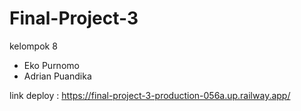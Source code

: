# Final-Project-3

kelompok 8 
- Eko Purnomo
- Adrian Puandika

link deploy : https://final-project-3-production-056a.up.railway.app/
